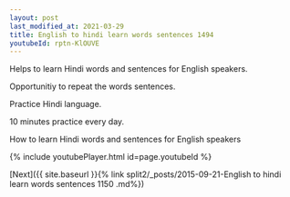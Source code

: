 ```yaml
---
layout: post
last_modified_at: 2021-03-29
title: English to hindi learn words sentences 1494 
youtubeId: rptn-KlOUVE
---
```

 
 
Helps to learn Hindi words and sentences for English speakers.

Opportunitiy to repeat the words sentences. 

Practice Hindi language. 
 
10 minutes practice every day. 
 
How to learn Hindi words and sentences for English speakers 
 
{% include youtubePlayer.html id=page.youtubeId %}
 
 
[Next]({{ site.baseurl }}{% link  split2/_posts/2015-09-21-English to hindi learn words sentences 1150 .md%})
 
